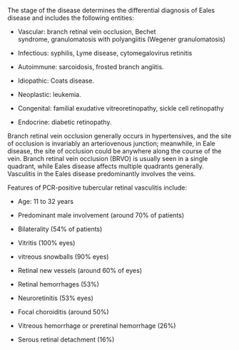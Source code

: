 The stage of the disease determines the differential diagnosis of Eales disease and includes the following entities:

- Vascular: branch retinal vein occlusion, Bechet syndrome, granulomatosis with polyangiitis (Wegener granulomatosis)

- Infectious: syphilis, Lyme disease, cytomegalovirus retinitis

- Autoimmune: sarcoidosis, frosted branch angiitis.

- Idiopathic: Coats disease.

- Neoplastic: leukemia.

- Congenital: familial exudative vitreoretinopathy, sickle cell retinopathy

- Endocrine: diabetic retinopathy.

Branch retinal vein occlusion generally occurs in hypertensives, and the site of occlusion is invariably an arteriovenous junction; meanwhile, in Eale disease, the site of occlusion could be anywhere along the course of the vein. Branch retinal vein occlusion (BRVO) is usually seen in a single quadrant, while Eales disease affects multiple quadrants generally. Vasculitis in the Eales disease predominantly involves the veins.

Features of PCR-positive tubercular retinal vasculitis include:

- Age: 11 to 32 years

- Predominant male involvement (around 70% of patients)

- Bilaterality (54% of patients)

- Vitritis (100% eyes)

- vitreous snowballs (90% eyes)

- Retinal new vessels (around 60% of eyes)

- Retinal hemorrhages (53%)

- Neuroretinitis (53% eyes)

- Focal choroiditis (around 50%)

- Vitreous hemorrhage or preretinal hemorrhage (26%)

- Serous retinal detachment (16%)
